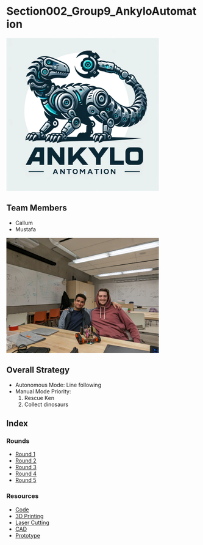 # Section002_Group9_AnkyloAutomation

<img src="images/logo/logo.webp" alt="Screenshot" width="400"/>

## Team Members
- Callum
- Mustafa

<img src="images/prototype/PXL_20240326_144542719.jpg" alt="Screenshot" width="400"/>


## Overall Strategy
- Autonomous Mode: Line following 
- Manual Mode Priority: 
  1. Rescue Ken
  2. Collect dinosaurs

## Index
### Rounds
- [Round 1](rounds/Round%201/)
- [Round 2](rounds/Round%202/)
- [Round 3](rounds/Round%203/)
- [Round 4](rounds/Round%204/)
- [Round 5](rounds/Round%205/)

### Resources
- [Code](code)
- [3D Printing](design_files/3D_printing/)
- [Laser Cutting](design_files/laser_cutting/)
- [CAD](design_files/CAD/)
- [Prototype](prototype)
